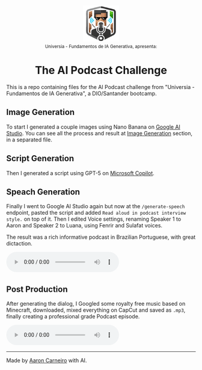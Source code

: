 <div align="center">
    <img src="./assets/images/Podcast_Logo.png" width="96px" />
</div>
<div align="center">
    <small>Universia - Fundamentos de IA Generativa, apresenta:</small>
    <h1>The AI Podcast Challenge</h1>
</div>

This is a repo containing files for the AI Podcast challenge from "Universia - Fundamentos de IA Generativa", a DIO/Santander bootcamp.

## Image Generation

To start I generated a couple images using Nano Banana on [Google AI Studio](https://aistudio.google.com/). You can see all the process and result at [Image Generation](./ImageGenerationPrompts.md) section, in a separated file.

## Script Generation

Then I generated a script using GPT-5 on [Microsoft Copilot](https://copilot.microsoft.com/).

## Speach Generation

Finally I went to Google AI Studio again but now at the `/generate-speech` endpoint, pasted the script and added `Read aloud in podcast interview style.` on top of it. Then I edited Voice settings, renaming Speaker 1 to Aaron and Speaker 2 to Luana, using Fenrir and Sulafat voices.

The result was a rich informative podcast in Brazilian Portuguese, with great dictaction.

<audio controls>
    <source src="./assets/audio/PodCraft_Piloto.wav" type="audio/wav"/>
    Your browser does not support the audio element.
</audio>

## Post Production

After generating the dialog, I Googled some royalty free music based on Minecraft, downloaded, mixed everything on CapCut and saved as `.mp3`, finally creating a professional grade Podcast episode.

<audio controls>
    <source src="./assets/audio/Podcraft.mp3" type="audio/mp3"/>
    Your browser does not support the audio element.
</audio>

---

Made by [Aaron Carneiro](https://github.com/euaaron) with AI.
